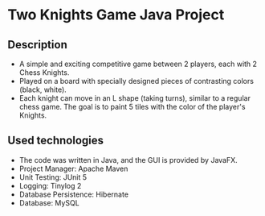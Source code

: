 # Two Knights Game Java Project
## Description
- A simple and exciting competitive game between 2 players, each with 2 Chess Knights.
- Played on a board with specially designed pieces of contrasting colors (black, white).
- Each knight can move in an L shape (taking turns), similar to a regular chess game. The goal is to paint 5 tiles with the color of the player's Knights.
## Used technologies
- The code was written in Java, and the GUI is provided by JavaFX.
- Project Manager: Apache Maven
- Unit Testing: JUnit 5
- Logging: Tinylog 2
- Database Persistence: Hibernate
- Database: MySQL